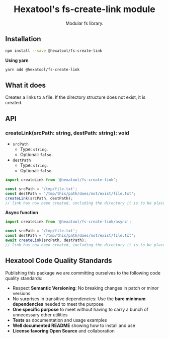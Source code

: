 <h1 align="center">
  Hexatool's fs-create-link module 
</h1>

<p align="center">
  Modular fs library.
</p>

## Installation

```bash
npm install --save @hexatool/fs-create-link
```

**Using yarn**

```bash
yarn add @hexatool/fs-create-link
```

## What it does

Creates a links to a file. If the directory structure does not exist, it is created.

## API

### createLink(srcPath: string, destPath: string): void
- `srcPath`
   - Type: `string`.
   - Optional: `false`.
- `destPath`
   - Type: `string`.
   - Optional: `false`.

```typescript
import createLink from '@hexatool/fs-create-link';

const srcPath = '/tmp/file.txt';
const destPath = '/tmp/this/path/does/not/exist/file.txt';
createLink(srcPath, destPath);
// link has now been created, including the directory it is to be placed in
```

**Async function**

```typescript
import createLink from '@hexatool/fs-create-link/async';

const srcPath = '/tmp/file.txt';
const destPath = '/tmp/this/path/does/not/exist/file.txt';
await createLink(srcPath, destPath);
// link has now been created, including the directory it is to be placed in
```

## Hexatool Code Quality Standards

Publishing this package we are committing ourselves to the following code quality standards:

- Respect **Semantic Versioning**: No breaking changes in patch or minor versions
- No surprises in transitive dependencies: Use the **bare minimum dependencies** needed to meet the purpose
- **One specific purpose** to meet without having to carry a bunch of unnecessary other utilities
- **Tests** as documentation and usage examples
- **Well documented README** showing how to install and use
- **License favoring Open Source** and collaboration
